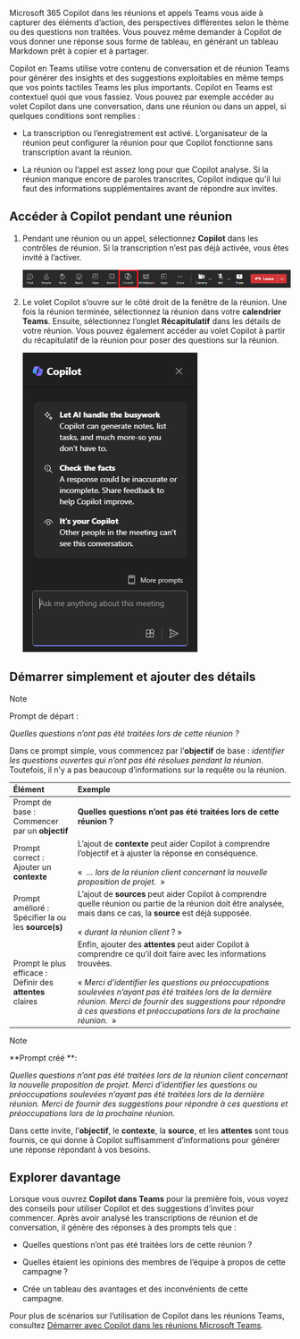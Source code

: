 
Microsoft 365 Copilot dans les réunions et appels Teams vous aide à capturer des éléments d’action, des perspectives différentes selon le thème ou des questions non traitées. Vous pouvez même demander à Copilot de vous donner une réponse sous forme de tableau, en générant un tableau Markdown prêt à copier et à partager. 

Copilot en Teams utilise votre contenu de conversation et de réunion Teams pour générer des insights et des suggestions exploitables en même temps que vos points tactiles Teams les plus importants. Copilot en Teams est contextuel quoi que vous fassiez. Vous pouvez par exemple accéder au volet Copilot dans une conversation, dans une réunion ou dans un appel, si quelques conditions sont remplies :

- La transcription ou l’enregistrement est activé. L’organisateur de la réunion peut configurer la réunion pour que Copilot fonctionne sans transcription avant la réunion.

- La réunion ou l’appel est assez long pour que Copilot analyse. Si la réunion manque encore de paroles transcrites, Copilot indique qu’il lui faut des informations supplémentaires avant de répondre aux invites.

## Accéder à Copilot pendant une réunion

1. Pendant une réunion ou un appel, sélectionnez **Copilot** dans les contrôles de réunion. Si la transcription n’est pas déjà activée, vous êtes invité à l’activer. 

    ![Capture d’écran de l’icône Copilot dans une réunion Teams.](../media/copilot-ribbon-teams.png)

1. Le volet Copilot s’ouvre sur le côté droit de la fenêtre de la réunion. Une fois la réunion terminée, sélectionnez la réunion dans votre **calendrier Teams**. Ensuite, sélectionnez l’onglet **Récapitulatif** dans les détails de votre réunion. Vous pouvez également accéder au volet Copilot à partir du récapitulatif de la réunion pour poser des questions sur la réunion.

    ![Capture d’écran du volet de conversation Copilot dans Teams lors de la première ouverture.](../media/copilot-pane-teams.png)

## Démarrer simplement et ajouter des détails

> [!NOTE]
> Prompt de départ :
>
> _Quelles questions n’ont pas été traitées lors de cette réunion ?_

Dans ce prompt simple, vous commencez par l’**objectif** de base : _identifier les questions ouvertes qui n’ont pas été résolues pendant la réunion_. Toutefois, il n’y a pas beaucoup d’informations sur la requête ou la réunion.

| Élément | Exemple |
| :------ | :------- |
| Prompt de base : <br>Commencer par un **objectif** | **Quelles questions n’ont pas été traitées lors de cette réunion ?** |
| Prompt correct : <br>Ajouter un **contexte** | L’ajout de **contexte** peut aider Copilot à comprendre l’objectif et à ajuster la réponse en conséquence.<br><br>«  _… lors de la réunion client concernant la nouvelle proposition de projet._  » |
| Prompt amélioré : <br>Spécifier la ou les **source(s)** | L’ajout de **sources** peut aider Copilot à comprendre quelle réunion ou partie de la réunion doit être analysée, mais dans ce cas, la **source** est déjà supposée.<br><br>« _durant la réunion client_ ? » |
| Prompt le plus efficace : <br>Définir des **attentes** claires | Enfin, ajouter des **attentes** peut aider Copilot à comprendre ce qu’il doit faire avec les informations trouvées.<br><br>« _Merci d’identifier les questions ou préoccupations soulevées n’ayant pas été traitées lors de la dernière réunion. Merci de fournir des suggestions pour répondre à ces questions et préoccupations lors de la prochaine réunion._  » |

> [!NOTE]
> **Prompt créé **:
>
> _Quelles questions n’ont pas été traitées lors de la réunion client concernant la nouvelle proposition de projet. Merci d’identifier les questions ou préoccupations soulevées n’ayant pas été traitées lors de la dernière réunion. Merci de fournir des suggestions pour répondre à ces questions et préoccupations lors de la prochaine réunion._

Dans cette invite, l’**objectif**, le **contexte**, la **source**, et les **attentes** sont tous fournis, ce qui donne à Copilot suffisamment d’informations pour générer une réponse répondant à vos besoins.

## Explorer davantage

Lorsque vous ouvrez **Copilot dans Teams** pour la première fois, vous voyez des conseils pour utiliser Copilot et des suggestions d’invites pour commencer. Après avoir analysé les transcriptions de réunion et de conversation, il génère des réponses à des prompts tels que : 

- Quelles questions n’ont pas été traitées lors de cette réunion ? 

- Quelles étaient les opinions des membres de l’équipe à propos de cette campagne ? 

- Crée un tableau des avantages et des inconvénients de cette campagne. 

Pour plus de scénarios sur l’utilisation de Copilot dans les réunions Teams, consultez [Démarrer avec Copilot dans les réunions Microsoft Teams](https://support.microsoft.com/office/get-started-with-copilot-in-microsoft-teams-meetings-0bf9dd3c-96f7-44e2-8bb8-790bedf066b1). 